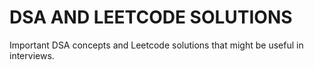# DSA AND LEETCODE SOLUTIONS
Important DSA concepts and Leetcode solutions that might be useful in interviews.
